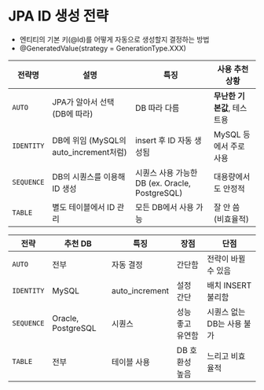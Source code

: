 # JPA ID 생성 전략
- 엔티티의 기본 키(@Id)를 어떻게 자동으로 생성할지 결정하는 방법
- @GeneratedValue(strategy = GenerationType.XXX)

| 전략명        | 설명                                | 특징                                     | 사용 추천 상황          |
| ---------- | --------------------------------- | -------------------------------------- | ----------------- |
| `AUTO`     | JPA가 알아서 선택 (DB에 따라)              | DB 따라 다름                               | **무난한 기본값**, 테스트용 |
| `IDENTITY` | DB에 위임 (MySQL의 auto\_increment처럼) | insert 후 ID 자동 생성됨                     | MySQL 등에서 주로 사용   |
| `SEQUENCE` | DB의 시퀀스를 이용해 ID 생성                | 시퀀스 사용 가능한 DB (ex. Oracle, PostgreSQL) | 대용량에서도 안정적        |
| `TABLE`    | 별도 테이블에서 ID 관리                    | 모든 DB에서 사용 가능                          | 잘 안 씀 (비효율적)      |


| 전략         | 추천 DB              | 특징              | 장점        | 단점               |
| ---------- | ------------------ | --------------- | --------- | ---------------- |
| `AUTO`     | 전부                 | 자동 결정           | 간단함       | 전략이 바뀔 수 있음      |
| `IDENTITY` | MySQL              | auto\_increment | 설정 간단     | 배치 INSERT 불리함    |
| `SEQUENCE` | Oracle, PostgreSQL | 시퀀스             | 성능 좋고 유연함 | 시퀀스 없는 DB는 사용 불가 |
| `TABLE`    | 전부                 | 테이블 사용          | DB 호환성 높음 | 느리고 비효율적         |
